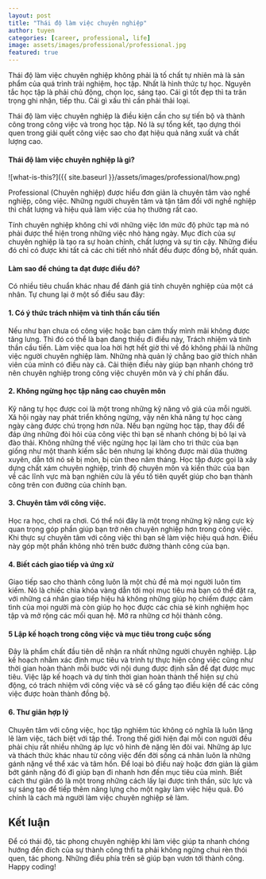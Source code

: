 ```yaml
---
layout: post
title: "Thái độ làm việc chuyên nghiệp"
author: tuyen
categories: [career, professional, life]
image: assets/images/professional/professional.jpg
featured: true
---
```


Thái độ làm việc chuyên nghiệp không phải là tố chất tự nhiên mà là sản phẩm của quá trình trải nghiệm, học tập. Nhất là hình thức tự học. Nguyên tắc học tập là phải chủ động, chọn lọc, sáng tạo. Cái gì tốt đẹp thì ta trân trọng ghi nhận, tiếp thu. Cái gì xấu thì cần phải thải loại.

Thái độ làm việc chuyên nghiệp là điều kiện cần cho sự tiến bộ và thành công trong công việc và trong học tập. Nó là sự tổng kết, tạo dựng thói quen trong giải quết công việc sao cho đạt hiệu quả năng xuất và chất lượng cao.

#### Thái độ làm việc chuyên nghiệp là gì?

![what-is-this?]({{ site.baseurl }}/assets/images/professional/how.png)

Professional (Chuyên nghiệp) được hiểu đơn giản là chuyên tâm vào nghề nghiệp, công việc. Những người chuyên tâm và tận tâm đối với nghề nghiệp thì chất lượng và hiệu quả làm việc của họ thường rất cao.

Tính chuyên nghiệp không chỉ với những việc lớn mức độ phức tạp mà nó phải được thể hiện trong những việc nhỏ hàng ngày. Mục đích của sự chuyên nghiệp là tạo ra sự hoàn chỉnh, chất lượng và sự tin cậy. Những điều đó chỉ có được khi tất cả các chi tiết nhỏ nhất đều được đồng bộ, nhất quán.

#### Làm sao để chúng ta đạt được điều đó?

Có nhiều tiêu chuẩn khác nhau để đánh giá tính chuyên nghiệp của một cá nhân. Tự chung lại ở một số điều sau đây:

#### 1. Có ý thức trách nhiệm và tinh thần cầu tiến

Nếu như bạn chưa có công việc hoặc bạn cảm thấy mình mãi không được tăng lưng. Thì đó có thể là bạn đang thiếu đi điều này, Trách nhiệm và tinh thần cầu tiến. Làm việc qua loa hời hợt hết giờ thì về đó không phải là những việc người chuyên nghiệp làm. Những nhà quản lý chẳng bao giờ thích nhân viên của mình có điều này cả. Cải thiện điều này giúp bạn nhanh chóng trở nên chuyên nghiệp trong công việc chuyên môn và ý chí phấn đấu.

#### 2. Không ngừng học tập nâng cao chuyên môn

Kỹ năng tự học được coi là một trong những kỹ năng vô giá của mỗi người. Xã hội ngày nay phát triển không ngừng, vậy nên khả năng tự học càng ngày càng được chú trọng hơn nữa. Nếu bạn ngừng học tập, thay đổi để đáp ứng những đòi hỏi của công việc thì bạn sẽ nhanh chóng bị bỏ lại và đào thải. Không những thế việc ngừng học lại làm cho tri thức của bạn giống như một thanh kiếm sắc bén nhưng lại không được mài dũa thường xuyên, dẫn tới nó sẽ bị mòn, bị cùn theo năm tháng. Học tập được gọi là xây dựng chất xám chuyên nghiệp, trình độ chuyên môn và kiến thức của bạn về các lĩnh vực mà bạn nghiên cứu là yếu tố tiên quyết giúp cho bạn thành công trên con đường của chính bạn.

#### 3. Chuyên tâm với công việc.

Học ra học, chơi ra chơi. Có thể nói đây là một trong những kỹ năng cực kỳ quan trọng góp phần giúp bạn trở nên chuyên nghiệp hơn trong công việc. Khi thực sự chuyên tâm với công việc thì bạn sẽ làm việc hiệu quả hơn. Điều này góp một phần không nhỏ trên bước đường thành công của bạn.

#### 4. Biết cách giao tiếp và ứng xử

Giao tiếp sao cho thành công luôn là một chủ đề mà mọi người luôn tìm kiếm. Nó là chiếc chìa khóa vàng dẫn tới mọi mục tiêu mà bạn có thể đặt ra, với những cá nhân giao tiếp hiệu hả không những giúp họ chiếm được cảm tình của mọi người mà còn giúp họ học được các chia sẻ kinh nghiệm học tập và mở rộng các mối quan hệ. Mở ra những cơ hội thành công.

#### 5 Lập kế hoạch trong công việc và mục tiêu trong cuộc sống

Đây là phẩm chất đầu tiên dễ nhận ra nhất những người chuyên nghiệp. Lập kế hoạch nhằm xác định mục tiêu và trình tự thực hiện công việc cũng như thời gian hoàn thành mỗi bước với nội dung được định sẵn để đạt được mục tiêu. Việc lập kế hoạch và dự tính thời gian hoàn thành thể hiện sự chủ động, có trách nhiệm với công việc và sẽ cố gắng tạo điều kiện để các công việc được hoàn thành đồng bộ.

#### 6. Thư giãn hợp lý

Chuyên tâm với công việc, học tập nghiêm túc không có nghĩa là luôn lặng lẽ làm việc, tách biệt với tập thể. Trong thế giới hiện đại mỗi con người đều phải chịu rất nhiều những áp lực vô hình đè nặng lên đôi vai. Những áp lực và thách thức khác nhau từ công việc đến đời sống cá nhân luôn là những gánh nặng về thể xác và tâm hồn. Để loại bỏ điều naỳ hoặc đơn giản là giảm bớt gánh nặng đó đi giúp bạn đi nhanh hơn đến mục tiêu của mình. Biết cách thư giãn đó là một trong những cách lấy lại được tinh thần, sức lực và sự sáng tạo để tiếp thêm năng lựng cho một ngày làm việc hiệu quả. Đó chính là cách mà người làm việc chuyên nghiệp sẽ làm.


## Kết luận

Để có thái độ, tác phong chuyên nghiệp khi làm việc giúp ta nhanh chóng hướng đến đích của sự thành công thfi ta phải không ngừng chui rèn thói quen, tác phong. Những điều phía trên sẽ giúp bạn vươn tới thành công. Happy coding!

